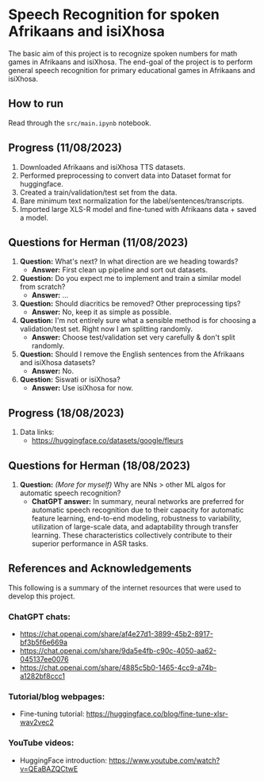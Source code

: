 # Speech Recognition for spoken Afrikaans and isiXhosa

The basic aim of this project is to recognize spoken numbers for math games 
in Afrikaans and isiXhosa. The end-goal of the project is to perform 
general speech recognition for primary educational games in Afrikaans and 
isiXhosa.

## How to run

Read through the ``src/main.ipynb`` notebook.

## Progress (11/08/2023)

   1. Downloaded Afrikaans and isiXhosa TTS datasets.
   2. Performed preprocessing to convert data into Dataset format for huggingface.
   3. Created a train/validation/test set from the data.
   4. Bare minimum text normalization for the label/sentences/transcripts.
   5. Imported large XLS-R model and fine-tuned with Afrikaans data + saved a model.

## Questions for Herman (11/08/2023)

   1. **Question:** What's next? In what direction are we heading towards?
        - **Answer:** First clean up pipeline and sort out datasets.
   2. **Question:** Do you expect me to implement and train a similar model from scratch?
        - **Answer:** ...
   3. **Question:** Should diacritics be removed? Other preprocessing tips?
        - **Answer:** No, keep it as simple as possible.
   4. **Question:** I'm not entirely sure what a sensible method is for 
      choosing a validation/test set. Right now I am splitting
      randomly.
        - **Answer:** Choose test/validation set very carefully & don't split randomly.
   5. **Question:** Should I remove the English sentences from the Afrikaans and
      isiXhosa datasets?
        - **Answer:** No.
   6. **Question:** Siswati or isiXhosa?
        - **Answer:** Use isiXhosa for now.

## Progress (18/08/2023)
   1. Data links:
        - https://huggingface.co/datasets/google/fleurs

## Questions for Herman (18/08/2023)

   1. **Question:** *(More for myself)* Why are NNs > other ML algos for
   automatic speech recognition?
        - **ChatGPT answer:** In summary, neural networks are preferred for 
        automatic speech recognition due to their capacity for automatic 
        feature learning, end-to-end modeling, robustness to variability, 
        utilization of large-scale data, and adaptability through transfer 
        learning. These characteristics collectively contribute to their 
        superior performance in ASR tasks. 

## References and Acknowledgements

This following is a summary of the internet resources that were used
to develop this project.

### ChatGPT chats:

 - https://chat.openai.com/share/af4e27d1-3899-45b2-8917-bf3b5f6e669a
 - https://chat.openai.com/share/9da5e4fb-c90c-4050-aa62-045137ee0076
 - https://chat.openai.com/share/4885c5b0-1465-4cc9-a74b-a1282bf8ccc1

### Tutorial/blog webpages:

 - Fine-tuning tutorial: https://huggingface.co/blog/fine-tune-xlsr-wav2vec2

### YouTube videos:

 - HuggingFace introduction: https://www.youtube.com/watch?v=QEaBAZQCtwE

